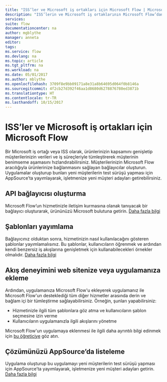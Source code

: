 ```yaml
---
title: "ISS’ler ve Microsoft iş ortakları için Microsoft Flow | Microsoft Docs"
description: "ISS’lerin ve Microsoft iş ortaklarının Microsoft Flow’dan yararlanmasına yönelik giriş."
services: 
suite: flow
documentationcenter: na
author: mgblythe
manager: anneta
editor: 
tags: 
ms.service: flow
ms.devlang: na
ms.topic: article
ms.tgt_pltfrm: na
ms.workload: na
ms.date: 05/01/2017
ms.author: mblythe
ms.openlocfilehash: 3709f8e9bb09171a8e31a8b64695d064f0b8146a
ms.sourcegitcommit: 4f2cb27d392f46aa1d8680d6278876780ed3871b
ms.translationtype: HT
ms.contentlocale: tr-TR
ms.lasthandoff: 10/15/2017
---
```

# <a name="microsoft-flow-for-isvs-and-microsoft-partners"></a>ISS’ler ve Microsoft iş ortakları için Microsoft Flow
Bir Microsoft iş ortağı veya ISS olarak, ürünlerinizin kapsamını genişletip müşterilerinizin verileri ve iş süreçleriyle tümleştirerek müşterinin benimseme aşamasını hızlandırabilirsiniz. Müşterilerinizin Microsoft Flow aracılığıyla ürünlerinize bağlanmasını sağlayan bağlayıcılar oluşturun. Uygulamalar oluşturup bunları yeni müşterilerin test sürüşü yapması için AppSource’ta yayımlayarak, işletmenize yeni müşteri adayları getirebilirsiniz.

## <a name="build-an-api-connector"></a>API bağlayıcısı oluşturma
Microsoft Flow’un hizmetinizle iletişim kurmasına olanak tanıyacak bir bağlayıcı oluşturarak, ürününüzü Microsoft bulutuna getirin. [Daha fazla bilgi](api-connector-overview.md)

## <a name="publish-templates"></a>Şablonları yayımlama
Bağlayıcınız olduktan sonra, hizmetinizin nasıl kullanılacağını gösteren şablonlar yayımlamalısınız. Bu şablonlar, kullanıcıların öğrenmek ve ardından kendi benzersiz iş akışlarına genişletmek için kullanabilecekleri örnekler olmalıdır. [Daha fazla bilgi](publish-a-template.md)

## <a name="embed-the-flow-experience-in-your-website-or-app"></a>Akış deneyimini web sitenize veya uygulamanıza ekleme
Ardından, uygulamanıza Microsoft Flow'u ekleyerek uygulamanız ile Microsoft Flow'un desteklediği tüm diğer hizmetler arasında derin ve bağlam içi bir tümleştirme sağlayabilirsiniz. Örneğin, şunları yapabilirsiniz:

* Hizmetinizle ilgili tüm şablonlara göz atma ve kullanıcıların şablon seçmesine izin verme
* Kullanıcıların uygulamanızla ilgili akışlarını yönetme

Microsoft Flow'un uygulamaya eklenmesi ile ilgili daha ayrıntılı bilgi edinmek için [bu öğreticiye](embed-flow-dev.md) göz atın.

## <a name="list-your-solution-on-appsource"></a>Çözümünüzü AppSource’da listeleme
Uygulama oluşturup bu uygulamayı yeni müşterilerin test sürüşü yapması için AppSource’ta yayımlayarak, işletmenize yeni müşteri adayları getirin. [Daha fazla bilgi](dev-appsource-test-drive.md)

